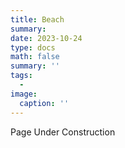 ```yaml
---
title: Beach
summary: 
date: 2023-10-24
type: docs
math: false
summary: ''
tags:
  - 
image:
  caption: ''
---
```


Page Under Construction
